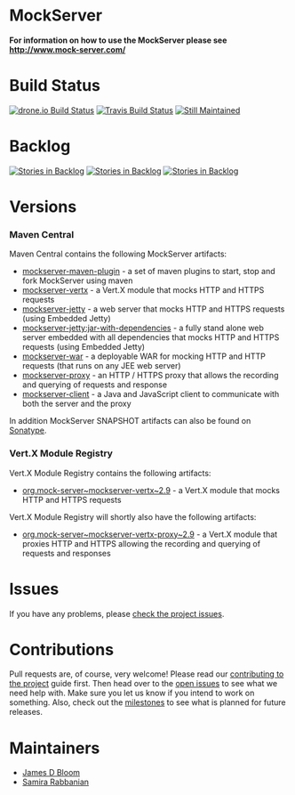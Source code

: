 MockServer
========== 

**For information on how to use the MockServer please see http://www.mock-server.com/**

# Build Status

[![drone.io Build Status](https://drone.io/github.com/jamesdbloom/mockserver/status.png)](https://drone.io/github.com/jamesdbloom/mockserver/latest) [![Travis Build Status](https://travis-ci.org/jamesdbloom/mockserver.svg?branch=master)](https://travis-ci.org/jamesdbloom/mockserver) [![Still Maintained](http://stillmaintained.com/jamesdbloom/mockserver.png)](http://stillmaintained.com/jamesdbloom/mockserver) 

# Backlog

[![Stories in Backlog](https://badge.waffle.io/jamesdbloom/mockserver.png?label=proposal&title=Proposals)](https://waffle.io/jamesdbloom/mockserver)
[![Stories in Backlog](https://badge.waffle.io/jamesdbloom/mockserver.png?label=ready&title=Ready)](https://waffle.io/jamesdbloom/mockserver)
[![Stories in Backlog](https://badge.waffle.io/jamesdbloom/mockserver.png?label=in%20progress&title=In%20Progress)](https://waffle.io/jamesdbloom/mockserver)

# Versions

### Maven Central

Maven Central contains the following MockServer artifacts:

* [mockserver-maven-plugin](http://search.maven.org/#search%7Cga%7C1%7Cmockserver-maven-plugin) - a set of maven plugins to start, stop and fork MockServer using maven
* [mockserver-vertx](http://search.maven.org/#search%7Cga%7C1%7Cmockserver-vertx) - a Vert.X module that mocks HTTP and HTTPS requests
* [mockserver-jetty](http://search.maven.org/#search%7Cga%7C1%7Cmockserver-jetty) - a web server that mocks HTTP and HTTPS requests (using Embedded Jetty)
* [mockserver-jetty:jar-with-dependencies](http://search.maven.org/#search%7Cga%7C1%7Cmockserver-jetty) - a fully stand alone web server embedded with all dependencies that mocks HTTP and HTTPS requests (using Embedded Jetty)
* [mockserver-war](http://search.maven.org/#search%7Cga%7C1%7Cmockserver-war) - a deployable WAR for mocking HTTP and HTTP requests (that runs on any JEE web server)
* [mockserver-proxy](http://search.maven.org/#search%7Cga%7C1%7Cmockserver-proxy) - an HTTP / HTTPS proxy that allows the recording and querying of requests and response
* [mockserver-client](http://search.maven.org/#search%7Cga%7C1%7Cmockserver-client) - a Java and JavaScript client to communicate with both the server and the proxy

In addition MockServer SNAPSHOT artifacts can also be found on [Sonatype](https://oss.sonatype.org/index.html#nexus-search;quick~mockserver).

### Vert.X Module Registry

Vert.X Module Registry contains the following artifacts:

* [org.mock-server~mockserver-vertx~2.9](http://modulereg.vertx.io/) - a Vert.X module that mocks HTTP and HTTPS requests

Vert.X Module Registry will shortly also have the following artifacts:

* [org.mock-server~mockserver-vertx-proxy~2.9](http://modulereg.vertx.io/) - a Vert.X module that proxies HTTP and HTTPS allowing the recording and querying of requests and responses

# Issues

If you have any problems, please [check the project issues](https://github.com/jamesdbloom/mockserver/issues?state=open).

# Contributions

Pull requests are, of course, very welcome! Please read our [contributing to the project](https://github.com/jamesdbloom/mockserver/wiki/Contributing-to-the-project) guide first. Then head over to the [open issues](https://github.com/jamesdbloom/mockserver/issues?state=open) to see what we need help with. Make sure you let us know if you intend to work on something. Also, check out the [milestones](https://github.com/jamesdbloom/mockserver/issues/milestones) to see what is planned for future releases.

# Maintainers
* [James D Bloom](http://blog.jamesdbloom.com)
* [Samira Rabbanian](https://github.com/samirarabbanian)
